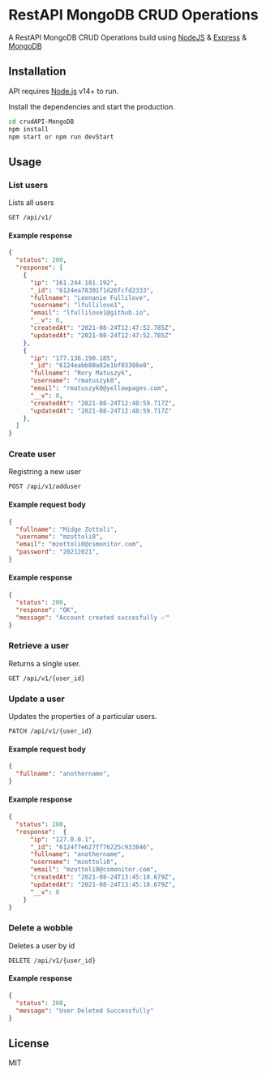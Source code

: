 # RestAPI MongoDB CRUD Operations

A RestAPI MongoDB CRUD Operations build using [NodeJS](https://nodejs.org) & [Express](https://expressjs.com) & [MongoDB](https://www.mongodb.com/)


## Installation

API requires [Node.js](https://nodejs.org/) v14+ to run.

Install the dependencies and start the production.

```sh
cd crudAPI-MongoDB
npm install
npm start or npm run devStart
```
## Usage
### List users
Lists all users
```endpoint
GET /api/v1/
```
#### Example response

```json
{
  "status": 200,
  "response": [
    {
      "ip": "161.244.181.192",
      "_id": "6124ea78301f1d26fcfd2333",
      "fullname": "Leonanie Fullilove",
      "username": "lfullilove1",
      "email": "lfullilove1@github.io",
      "__v": 0,
      "createdAt": "2021-08-24T12:47:52.785Z",
      "updatedAt": "2021-08-24T12:47:52.785Z"
    },
    {
      "ip": "177.136.190.185",
      "_id": "6124eabb80a82e1bf03386e8",
      "fullname": "Rory Matuszyk",
      "username": "rmatuszyk0",
      "email": "rmatuszyk0@yellowpages.com",
      "__v": 0,
      "createdAt": "2021-08-24T12:48:59.717Z",
      "updatedAt": "2021-08-24T12:48:59.717Z"
    },
  ]
}
```
### Create user
Registring a new user
```endpoint
POST /api/v1/adduser
```
#### Example request body
```json
{
  "fullname": "Midge Zottoli",
  "username": "mzottoli0",
  "email": "mzottoli0@csmonitor.com",
  "password": "20212021",
}
```
#### Example response
```json
{
  "status": 200,
  "response": "OK",
  "message": "Account created succesfully ✅"
}
```
### Retrieve a user
Returns a single user.
```endpoint
GET /api/v1/{user_id}
```
### Update a user
Updates the properties of a particular users.
```endpoint
PATCH /api/v1/{user_id}
```
#### Example request body
```json
{
  "fullname": "anothername",
}
```
#### Example response
```json
{
  "status": 200,
  "response":  {
      "ip": "127.0.0.1",
      "_id": "6124f7e627ff76225c933846",
      "fullname": "anothername",
      "username": "mzottoli0",
      "email": "mzottoli0@csmonitor.com",
      "createdAt": "2021-08-24T13:45:10.679Z",
      "updatedAt": "2021-08-24T13:45:10.679Z",
      "__v": 0
    }
}
```
### Delete a wobble
Deletes a user by id
```endpoint
DELETE /api/v1/{user_id}
```
#### Example response
```json
{
  "status": 200,
  "message": "User Deleted Successfully"
}
```

## License
MIT